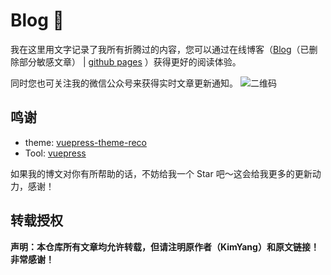 # Blog 🤔 
我在这里用文字记录了我所有折腾过的内容，您可以通过在线博客（[Blog](https://kimyang.cn)（已删除部分敏感文章） | [github pages](https://kimyangofcat.github.io/Blog/) ）获得更好的阅读体验。

同时您也可关注我的微信公众号来获得实时文章更新通知。
![二维码](https://pic-bed-1256389522.cos.ap-chengdu.myqcloud.com/info/binarycode.png)

## 鸣谢

* theme: [vuepress-theme-reco](https://vuepress-theme-reco.recoluan.com/)
* Tool: [vuepress](https://v1.vuepress.vuejs.org/zh/theme/default-theme-config.html)

如果我的博文对你有所帮助的话，不妨给我一个 Star 吧～这会给我更多的更新动力，感谢！

## 转载授权

**声明：本仓库所有文章均允许转载，但请注明原作者（KimYang）和原文链接！非常感谢！**